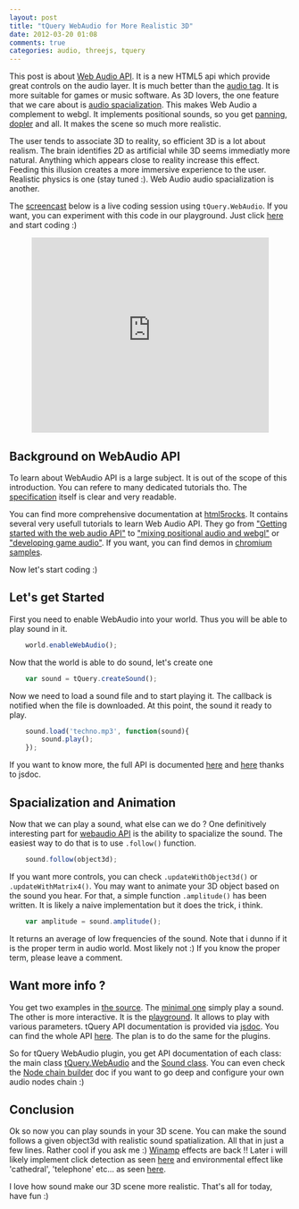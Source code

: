 ```yaml
---
layout: post
title: "tQuery WebAudio for More Realistic 3D"
date: 2012-03-20 01:08
comments: true
categories: audio, threejs, tquery
---
```


This post is about
[Web Audio API](https://dvcs.w3.org/hg/audio/raw-file/tip/webaudio/specification.html).
It is a new HTML5 api which provide great controls on the audio layer.
It is much better than the
[audio tag](http://www.w3.org/TR/html5/the-iframe-element.html#the-audio-element).
It is more suitable for games or music software.
As 3D lovers, the one feature that we care about is
[audio spacialization](http://en.wikipedia.org/wiki/3D_audio_effect).
This makes Web Audio a complement to webgl.
It implements positional sounds, so you
get
[panning](http://en.wikipedia.org/wiki/Panning_\(audio\)),
[dopler](http://en.wikipedia.org/wiki/Doppler_effect)
and all.
It makes the scene so much more realistic.

The user tends to associate 3D to reality, so efficient 3D is a lot about realism.
The brain identifies 2D as artificial while 3D seems immediatly more natural.
Anything which appears close to reality increase this effect.
Feeding this illusion creates a more immersive experience to the user.
Realistic physics is one (stay tuned :).
Web Audio audio spacialization is another.

The
[screencast](http://youtu.be/QjRF0_KENQ8)
below is a live coding session using ```tQuery.WebAudio```.
If you want, you can experiment with this code in our playground. Just click 
[here](http://bit.ly/GApgWg)
and start coding :)

<!-- more -->

<center>
	<iframe width="425" height="349" src="http://www.youtube.com/embed/QjRF0_KENQ8" frameborder="0" allowfullscreen></iframe>
</center>

## Background on WebAudio API

To learn about WebAudio API is a large subject.
It is out of the scope of this introduction.
You can refere to many dedicated tutorials tho.
The [specification](https://dvcs.w3.org/hg/audio/raw-file/tip/webaudio/specification.html)
itself is clear and very readable.

You can find more comprehensive documentation at [html5rocks](html://html5rocks.com).
It contains several very usefull tutorials to learn Web Audio API.
They go from
["Getting started with the web audio API"](http://www.html5rocks.com/en/tutorials/webaudio/intro/)
to
["mixing positional audio and webgl"](http://www.html5rocks.com/en/tutorials/webaudio/positional_audio/)
or
["developing game audio"](http://www.html5rocks.com/en/tutorials/webaudio/games/).
If you want, you can find demos in
[chromium samples](http://chromium.googlecode.com/svn/trunk/samples/audio/index.html).

Now let's start coding :)

## Let's get Started

First you need to enable WebAudio into your world. 
Thus you will be able to play sound in it. 

```javascript
    world.enableWebAudio();
```

Now that the world is able to do sound, let's create one

```javascript
    var sound = tQuery.createSound();
```

Now we need to load a sound file and to start playing it. The callback
is notified when the file is downloaded. At this point, the sound
it ready to play.

```javascript
    sound.load('techno.mp3', function(sound){
        sound.play();
    });
```

If you want to know more, the full API is documented 
[here](http://jeromeetienne.github.com/tquery/docs/symbols/tQuery.WebAudio.Sound.html)
and
[here](http://jeromeetienne.github.com/tquery/docs/symbols/tQuery.WebAudio.html)
thanks to jsdoc.

## Spacialization and Animation

Now that we can play a sound, what else can we do ? One definitively interesting part for
[webaudio API](https://dvcs.w3.org/hg/audio/raw-file/tip/webaudio/specification.html)
is the ability to spacialize the sound.
The easiest way to do that is to use ```.follow()``` function. 

```javascript
    sound.follow(object3d);
```

If you want more controls, you can check
```.updateWithObject3d()``` or ```.updateWithMatrix4()```.
You may want to animate your 3D object based on the sound you hear.
For that, a simple function ```.amplitude()``` has been written.
It is likely a naive implementation but it does the trick, i think.

```javascript
    var amplitude = sound.amplitude();
```

It returns an average of low frequencies of the sound.
Note that i dunno if it is the proper term in audio world.
Most likely not :) If you know the proper term, please leave a comment.

## Want more info ?

You get two examples in
[the source](https://github.com/jeromeetienne/tquery/tree/master/plugins/webaudio/examples).
The
[minimal one](http://jeromeetienne.github.com/tquery/plugins/webaudio/examples/)
simply play a sound.
The other is more interactive. It is the
[playground](http://jeromeetienne.github.com/tquery/plugins/webaudio/examples/playground).
It allows to play with various parameters.
tQuery API documentation is provided via
[jsdoc](http://code.google.com/p/jsdoc-toolkit/).
You can find the whole API 
[here](http://jeromeetienne.github.com/tquery/).
The plan is to do the same for the plugins.

So for tQuery WebAudio plugin, you get API documentation of each class: the main class
[tQuery.WebAudio](http://jeromeetienne.github.com/tquery/docs/symbols/tQuery.WebAudio.html)
and the
[Sound class](http://jeromeetienne.github.com/tquery/docs/symbols/tQuery.WebAudio.Sound.html).
You can even check the
[Node chain builder](http://jeromeetienne.github.com/tquery/docs/symbols/tQuery.WebAudio.NodeChainBuilder.html)
doc if you want to go deep and configure your own audio nodes chain :)

## Conclusion

Ok so now you can play sounds in your 3D scene. You can make the sound follows a given
object3d with realistic sound spatialization. All that in just a few lines. Rather cool
if you ask me :)
[Winamp](http://en.wikipedia.org/wiki/Winamp) effects are back !!
Later i will likely implement
click detection as seen
[here](http://www.html5rocks.com/en/tutorials/webaudio/games/#toc-clip-detect)
and environmental effect like 'cathedral', 'telephone' etc...
as seen
[here](http://www.html5rocks.com/en/tutorials/webaudio/positional_audio/#toc-enveffects).

I love how sound make our 3D scene more realistic. That's all for today, have fun :)


